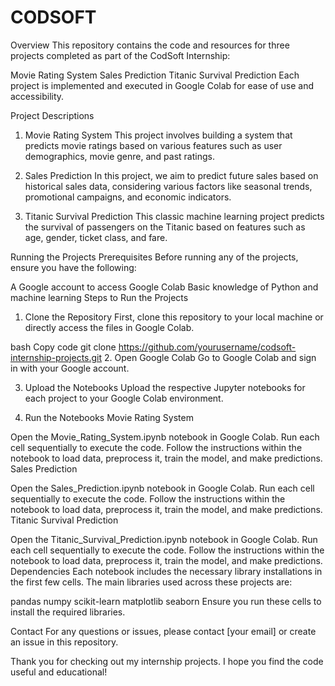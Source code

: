 # CODSOFT

Overview
This repository contains the code and resources for three projects completed as part of the CodSoft Internship:

Movie Rating System
Sales Prediction
Titanic Survival Prediction
Each project is implemented and executed in Google Colab for ease of use and accessibility.

Project Descriptions
1. Movie Rating System
This project involves building a system that predicts movie ratings based on various features such as user demographics, movie genre, and past ratings.

2. Sales Prediction
In this project, we aim to predict future sales based on historical sales data, considering various factors like seasonal trends, promotional campaigns, and economic indicators.

3. Titanic Survival Prediction
This classic machine learning project predicts the survival of passengers on the Titanic based on features such as age, gender, ticket class, and fare.

Running the Projects
Prerequisites
Before running any of the projects, ensure you have the following:

A Google account to access Google Colab
Basic knowledge of Python and machine learning
Steps to Run the Projects
1. Clone the Repository
First, clone this repository to your local machine or directly access the files in Google Colab.

bash
Copy code
git clone https://github.com/yourusername/codsoft-internship-projects.git
2. Open Google Colab
Go to Google Colab and sign in with your Google account.

3. Upload the Notebooks
Upload the respective Jupyter notebooks for each project to your Google Colab environment.

4. Run the Notebooks
Movie Rating System

Open the Movie_Rating_System.ipynb notebook in Google Colab.
Run each cell sequentially to execute the code.
Follow the instructions within the notebook to load data, preprocess it, train the model, and make predictions.
Sales Prediction

Open the Sales_Prediction.ipynb notebook in Google Colab.
Run each cell sequentially to execute the code.
Follow the instructions within the notebook to load data, preprocess it, train the model, and make predictions.
Titanic Survival Prediction

Open the Titanic_Survival_Prediction.ipynb notebook in Google Colab.
Run each cell sequentially to execute the code.
Follow the instructions within the notebook to load data, preprocess it, train the model, and make predictions.
Dependencies
Each notebook includes the necessary library installations in the first few cells. The main libraries used across these projects are:

pandas
numpy
scikit-learn
matplotlib
seaborn
Ensure you run these cells to install the required libraries.

Contact
For any questions or issues, please contact [your email] or create an issue in this repository.

Thank you for checking out my internship projects. I hope you find the code useful and educational!

